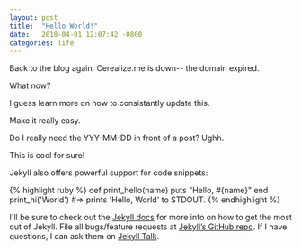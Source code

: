 ```yaml
---
layout: post
title:  "Hello World!"
date:   2018-04-01 12:07:42 -0800
categories: life
---
```


Back to the blog again. Cerealize.me is down-- the domain expired.

What now?

I guess learn more on how to consistantly update this.

Make it really easy.

Do I really need the YYY-MM-DD in front of a post? Ughh.

This is cool for sure!

Jekyll also offers powerful support for code snippets:

{% highlight ruby %}
def print_hello(name)
  puts "Hello, #{name}"
end
print_hi('World')
#=> prints 'Hello, World' to STDOUT.
{% endhighlight %}

I'll be sure to check out the [Jekyll docs][jekyll-docs] for more info on how to get the most out of Jekyll. File all bugs/feature requests at [Jekyll’s GitHub repo][jekyll-gh]. If I have questions, I can ask them on [Jekyll Talk][jekyll-talk].

[jekyll-docs]: https://jekyllrb.com/docs/home
[jekyll-gh]:   https://github.com/jekyll/jekyll
[jekyll-talk]: https://talk.jekyllrb.com/

